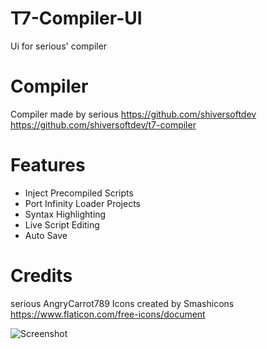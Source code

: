 # T7-Compiler-UI
Ui for serious' compiler 

# Compiler
Compiler made by serious
https://github.com/shiversoftdev
https://github.com/shiversoftdev/t7-compiler

# Features
* Inject Precompiled Scripts
* Port Infinity Loader Projects
* Syntax Highlighting
* Live Script Editing
* Auto Save

# Credits
serious
AngryCarrot789
Icons created by Smashicons
https://www.flaticon.com/free-icons/document

![Screenshot](https://github.com/ssnob/T7-Compiler-UI/blob/main/UI.png)
